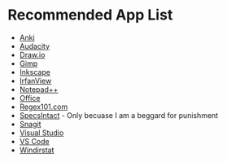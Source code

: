 # Recommended App List

<ul>
  <li><a href="https://apps.ankiweb.net/index.html" target="_blank">Anki</a></li>
  <li><a href="https://www.audacityteam.org/" target="_blank">Audacity</a></li>
  <li><a href="https://www.drawio.com/" target="_blank">Draw.io</a></li>
  <li><a href="https://www.gimp.org/" target="_blank">Gimp</a></li>
  <li><a href=https://inkscape.org/"" target="_blank">Inkscape</a></li> 
  <li><a href="https://www.irfanview.com/" target="_blank">IrfanView</a></li>
  <li><a href="https://notepad-plus-plus.org/" target="_blank">Notepad++</a></li>
  <li><a href="https://www.office.com/" target="_blank">Office</a></li>
  <li><a href="https://regex101.com/" target="_blank">Regex101.com</a></li>
   <li><a href="https://www.wbdg.org/dod/specsintact/software/download" target="_blank">SpecsIntact</a> - Only becuase I am a beggard for punishment</li>
  <li><a href="https://www.techsmith.com/screen-capture.html" target="_blank">Snagit</a></li>
  <li><a href="https://visualstudio.microsoft.com/" target="_blank">Visual Studio</a></li>
  <li><a href="https://code.visualstudio.com/" target="_blank">VS Code</a></li>
  <li><a href="https://windirstat.net/" target="_blank">Windirstat</a></li>
</ul>
